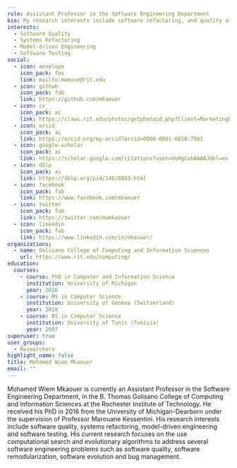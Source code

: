 ```yaml
---
role: Assistant Professor in the Software Engineering Department
bio: My research interests include software refactoring, and quality assurance.
interests:
  - Software Quality
  - Systems Refactoring
  - Model-driven Engineering
  - Software Testing
social:
  - icon: envelope
    icon_pack: fas
    link: mailto:mwmvse@rit.edu
  - icon: github
    icon_pack: fab
    link: https://github.com/mkaouer
  - icon: cv
    icon_pack: ai
    link: https://claws.rit.edu/photos/getphotoid.php?Client=MarketingCV&UN=mwmvse&HASH=df8ae73f895634f5802b558493bc200338a56d91&T=1642625696
  - icon: orcid
    icon_pack: ai
    link: https://orcid.org/my-orcid?orcid=0000-0001-6010-7561
  - icon: google-scholar
    icon_pack: ai
    link: https://scholar.google.com/citations?user=UoHgCukAAAAJ&hl=en
  - icon: dblp
    icon_pack: ai
    link: https://dblp.org/pid/140/0883.html
  - icon: facebook
    icon_pack: fab
    link: https://www.facebook.com/mkaouer
  - icon: twitter
    icon_pack: fab
    link: https://twitter.com/mwmkaouer
  - icon: linkedin
    icon_pack: fab
    link: https://www.linkedin.com/in/mkaouer/
organizations:
  - name: Golisano College of Computing and Information Sciences
    url: https://www.rit.edu/computing/
education:
  courses:
    - course: PhD in Computer and Information Science
      institution: University of Michigan
      year: 2016
    - course: MS in Computer Science
      institution: University of Geneva (Switzerland)
      year: 2010
    - course: BS in Computer Science
      institution: University of Tunis (Tunisia)
      year: 2007
superuser: true
user_groups:
  - Researchers
highlight_name: false
title: Mohamed Wiem Mkaouer
email: ""
---
```


Mohamed Wiem Mkaouer is currently an Assistant Professor in the Software Engineering Department, in the B. Thomas Golisano College of Computing and Information Sciences at the Rochester Institute of Technology. He received his PhD in 2016 from the University of Michigan-Dearborn under the supervision of Professor Marouane Kessentini. His research interests include software quality, systems refactoring, model-driven engineering and software testing. His current research focuses on the use computational search and evolutionary algorithms to address several software engineering problems such as software quality, software remodularization, software evolution and bug management.
